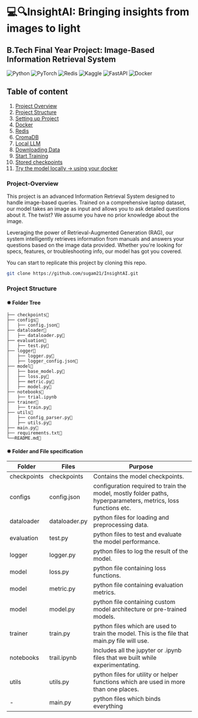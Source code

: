 # 💻🔍InsightAI: Bringing insights from images to light

## B.Tech Final Year Project: Image-Based Information Retrieval System

![Python](https://img.shields.io/badge/python-3670A0?style=for-the-badge&logo=python&logoColor=ffdd54)
![PyTorch](https://img.shields.io/badge/PyTorch-%23EE4C2C.svg?style=for-the-badge&logo=PyTorch&logoColor=white)
![Redis](https://img.shields.io/badge/redis-%23DD0031.svg?style=for-the-badge&logo=redis&logoColor=white)
![Kaggle](https://img.shields.io/badge/Kaggle-035a7d?style=for-the-badge&logo=kaggle&logoColor=white)
![FastAPI](https://img.shields.io/badge/FastAPI-005571?style=for-the-badge&logo=fastapi)
![Docker](https://img.shields.io/badge/docker-%230db7ed.svg?style=for-the-badge&logo=docker&logoColor=white)

Table of content
----

1. [Project Overview](###Project-Overview)
2. [Project Structure]()
3. [Setting up Project]()
4. [Docker]()
5. [Redis]()
6. [CromaDB]()
7. [Local LLM]()
8. [Downloading Data]()
9. [Start Training]()
10. [Stored checkpoints]()
11. [Try the model locally -> using your docker]()

### Project-Overview

This project is an advanced Information Retrieval System designed to handle image-based queries. Trained on a comprehensive laptop dataset, our model takes an image as input and allows you to ask detailed questions about it. The twist? We assume you have no prior knowledge about the image.

Leveraging the power of Retrieval-Augmented Generation (RAG), our system intelligently retrieves information from manuals and answers your questions based on the image data provided. Whether you're looking for specs, features, or troubleshooting info, our model has got you covered.

You can start to replicate this project by cloning this repo.

```bash
git clone https://github.com/sugam21/InsightAI.git
```

### Project Structure

#### ✸ Folder Tree

```
├── checkpoints📂
├── configs📂
│   ├── config.json📄
├── dataloader📂
│   ├── dataloader.py📄
├── evaluation📂
│   ├── test.py📄
├── logger📂
│   ├── logger.py📄
│   ├── logger_config.json📄
├── model📂
│   ├── base_model.py📄
│   ├── loss.py📄
│   ├── metric.py📄
│   ├── model.py📄
├── notebooks📂
│   ├── trial.ipynb
├── trainer📂
│   ├── train.py📄
├── utils📂
│   ├── config_parser.py📄
│   ├── utils.py📄
├── main.py📄
├── requirements.txt📄
└──README.md📄
```

#### ✸ Folder and File specification

| Folder      | Files         | Purpose                                                                                                       |
| ----------- | ------------- | ------------------------------------------------------------------------------------------------------------- |
| checkpoints | checkpoints   | Contains the model checkpoints.                                                                               |
| configs     | config.json   | configuration required to train the model, mostly folder paths, hyperparameters, metrics, loss functions etc. |
| dataloader  | dataloader.py | python files for loading and preprocessing data.                                                              |
| evaluation  | test.py       | python files to test and evaluate the model performance.                                                      |
| logger      | logger.py     | python files to log the result of the model.                                                                  |
| model       | loss.py       | python file containing loss functions.                                                                        |
| model       | metric.py     | python file containing evaluation metrics.                                                                    |
| model       | model.py      | python file containing custom model architecture or pre-trained models.                                       |
| trainer     | train.py      | python files which are used to train the model. This is the file that main.py file will use.                  |
| notebooks   | trail.ipynb   | Includes all the jupyter or .ipynb files that we built while experimentating.                                 |
| utils       | utils.py      | python files for utility or helper functions which are used in more than one places.                          |
| \-          | main.py       | python files which binds everything                                                                           |
